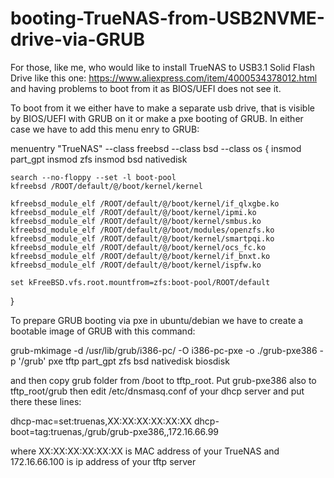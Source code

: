 # booting-TrueNAS-from-USB2NVME-drive-via-GRUB

For those, like me, who would like to install TrueNAS to USB3.1 Solid Flash Drive like this one: https://www.aliexpress.com/item/4000534378012.html and having problems to boot from it as BIOS/UEFI does not see it. 

To boot from it we either have to make a separate usb drive, that is visible by BIOS/UEFI with GRUB on it or make a pxe booting of GRUB. In either case we have to add this menu enry to GRUB:


menuentry "TrueNAS" --class freebsd --class bsd --class os {
    insmod part_gpt
    insmod zfs
    insmod bsd
    nativedisk

    search --no-floppy --set -l boot-pool
    kfreebsd /ROOT/default/@/boot/kernel/kernel

    kfreebsd_module_elf /ROOT/default/@/boot/kernel/if_qlxgbe.ko
    kfreebsd_module_elf /ROOT/default/@/boot/kernel/ipmi.ko
    kfreebsd_module_elf /ROOT/default/@/boot/kernel/smbus.ko
    kfreebsd_module_elf /ROOT/default/@/boot/modules/openzfs.ko
    kfreebsd_module_elf /ROOT/default/@/boot/kernel/smartpqi.ko
    kfreebsd_module_elf /ROOT/default/@/boot/kernel/ocs_fc.ko
    kfreebsd_module_elf /ROOT/default/@/boot/kernel/if_bnxt.ko
    kfreebsd_module_elf /ROOT/default/@/boot/kernel/ispfw.ko

    set kFreeBSD.vfs.root.mountfrom=zfs:boot-pool/ROOT/default

}

To prepare GRUB booting via pxe in ubuntu/debian we have to create a bootable image of GRUB with this command:

grub-mkimage -d /usr/lib/grub/i386-pc/ -O i386-pc-pxe -o ./grub-pxe386 -p '/grub' pxe tftp part_gpt zfs bsd nativedisk biosdisk

and then copy grub folder from /boot to tftp_root. Put grub-pxe386 also to tftp_root/grub then
edit /etc/dnsmasq.conf of your dhcp server and put there these lines:

dhcp-mac=set:truenas,XX:XX:XX:XX:XX:XX
dhcp-boot=tag:truenas,/grub/grub-pxe386,,172.16.66.99

where XX:XX:XX:XX:XX:XX is MAC address of your TrueNAS and 172.16.66.100 is ip address of your tftp server
